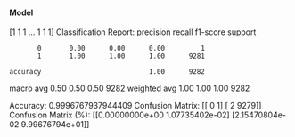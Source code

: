 #### Model
[1 1 1 ... 1 1 1]
Classification Report:
              precision    recall  f1-score   support

           0       0.00      0.00      0.00         1
           1       1.00      1.00      1.00      9281

    accuracy                           1.00      9282
   macro avg       0.50      0.50      0.50      9282
weighted avg       1.00      1.00      1.00      9282

Accuracy: 0.9996767937944409
Confusion Matrix:
[[   0    1]
 [   2 9279]]
Confusion Matrix (%):
[[0.00000000e+00 1.07735402e-02]
 [2.15470804e-02 9.99676794e+01]]
